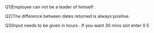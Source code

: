 Q1]Employee  can not be a leader of himself .  

Q2]The difference between dates returned is always positive.

Q3]Input needs to be given in hours . If you want 30 mins slot enter 0.5 